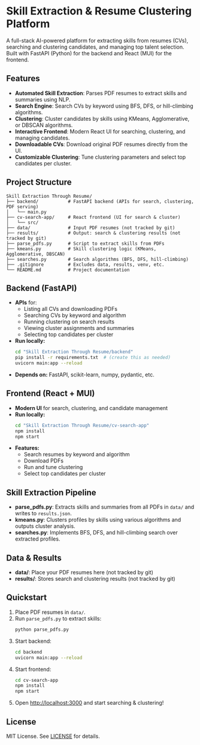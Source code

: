 # Skill Extraction & Resume Clustering Platform

A full-stack AI-powered platform for extracting skills from resumes (CVs), searching and clustering candidates, and managing top talent selection. Built with FastAPI (Python) for the backend and React (MUI) for the frontend.

## Features

- **Automated Skill Extraction**: Parses PDF resumes to extract skills and summaries using NLP.
- **Search Engine**: Search CVs by keyword using BFS, DFS, or hill-climbing algorithms.
- **Clustering**: Cluster candidates by skills using KMeans, Agglomerative, or DBSCAN algorithms.
- **Interactive Frontend**: Modern React UI for searching, clustering, and managing candidates.
- **Downloadable CVs**: Download original PDF resumes directly from the UI.
- **Customizable Clustering**: Tune clustering parameters and select top candidates per cluster.

## Project Structure

```
Skill Extraction Through Resume/
├── backend/           # FastAPI backend (APIs for search, clustering, PDF serving)
│   └── main.py
├── cv-search-app/     # React frontend (UI for search & cluster)
│   └── src/
├── data/              # Input PDF resumes (not tracked by git)
├── results/           # Output: search & clustering results (not tracked by git)
├── parse_pdfs.py      # Script to extract skills from PDFs
├── kmeans.py          # Skill clustering logic (KMeans, Agglomerative, DBSCAN)
├── searches.py        # Search algorithms (BFS, DFS, hill-climbing)
├── .gitignore         # Excludes data, results, venv, etc.
└── README.md          # Project documentation
```

## Backend (FastAPI)

- **APIs** for:
  - Listing all CVs and downloading PDFs
  - Searching CVs by keyword and algorithm
  - Running clustering on search results
  - Viewing cluster assignments and summaries
  - Selecting top candidates per cluster
- **Run locally:**
  ```bash
  cd "Skill Extraction Through Resume/backend"
  pip install -r requirements.txt  # (create this as needed)
  uvicorn main:app --reload
  ```
- **Depends on:** FastAPI, scikit-learn, numpy, pydantic, etc.

## Frontend (React + MUI)

- **Modern UI** for search, clustering, and candidate management
- **Run locally:**
  ```bash
  cd "Skill Extraction Through Resume/cv-search-app"
  npm install
  npm start
  ```
- **Features:**
  - Search resumes by keyword and algorithm
  - Download PDFs
  - Run and tune clustering
  - Select top candidates per cluster

## Skill Extraction Pipeline

- **parse_pdfs.py**: Extracts skills and summaries from all PDFs in `data/` and writes to `results.json`.
- **kmeans.py**: Clusters profiles by skills using various algorithms and outputs cluster analysis.
- **searches.py**: Implements BFS, DFS, and hill-climbing search over extracted profiles.

## Data & Results

- **data/**: Place your PDF resumes here (not tracked by git)
- **results/**: Stores search and clustering results (not tracked by git)

## Quickstart

1. Place PDF resumes in `data/`.
2. Run `parse_pdfs.py` to extract skills:
   ```bash
   python parse_pdfs.py
   ```
3. Start backend:
   ```bash
   cd backend
   uvicorn main:app --reload
   ```
4. Start frontend:
   ```bash
   cd cv-search-app
   npm install
   npm start
   ```
5. Open [http://localhost:3000](http://localhost:3000) and start searching & clustering!

## License

MIT License. See [LICENSE](LICENSE) for details. 